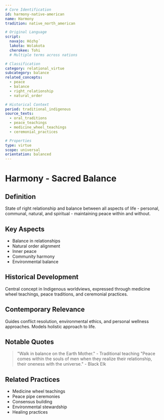 ```yaml
---
# Core Identification
id: harmony-native-american
name: Harmony
tradition: native_north_american

# Original Language
script:
  navajo: Hózhǫ́
  lakota: Wolakota
  cherokee: Tohi
  # Multiple terms across nations

# Classification
category: relational_virtue
subcategory: balance
related_concepts:
  - peace
  - balance
  - right_relationship
  - natural_order

# Historical Context
period: traditional_indigenous
source_texts:
  - oral_traditions
  - peace_teachings
  - medicine_wheel_teachings
  - ceremonial_practices

# Properties
type: virtue
scope: universal
orientation: balanced
---
```


# Harmony - Sacred Balance

## Definition
State of right relationship and balance between all aspects of life - personal, communal, natural, and spiritual - maintaining peace within and without.

## Key Aspects
- Balance in relationships
- Natural order alignment
- Inner peace
- Community harmony
- Environmental balance

## Historical Development
Central concept in Indigenous worldviews, expressed through medicine wheel teachings, peace traditions, and ceremonial practices.

## Contemporary Relevance
Guides conflict resolution, environmental ethics, and personal wellness approaches. Models holistic approach to life.

## Notable Quotes
> "Walk in balance on the Earth Mother." - Traditional teaching
> "Peace comes within the souls of men when they realize their relationship, their oneness with the universe." - Black Elk

## Related Practices
- Medicine wheel teachings
- Peace pipe ceremonies
- Consensus building
- Environmental stewardship
- Healing practices